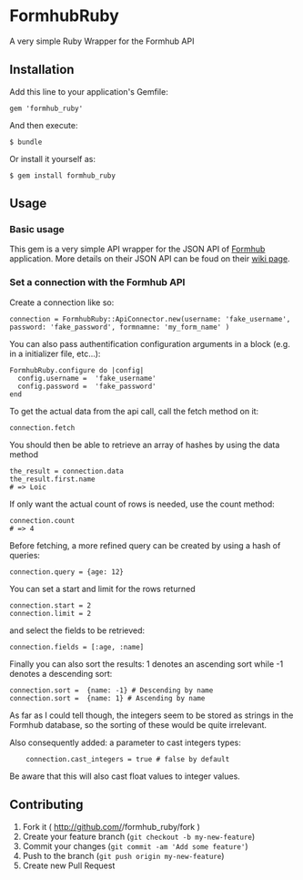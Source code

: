 # FormhubRuby

A very simple Ruby Wrapper for the Formhub API

## Installation

Add this line to your application's Gemfile:

    gem 'formhub_ruby'

And then execute:

    $ bundle

Or install it yourself as:

    $ gem install formhub_ruby

## Usage

### Basic usage
This gem is a very simple API wrapper for the JSON API of [Formhub
](https://formhub.org/) application.
More details on their JSON API can be foud on their [wiki page]( https://github.com/SEL-Columbia/formhub/wiki/Formhub-Access-Points-(API)).


### Set a connection with the Formhub API

Create a connection like so:

    connection = FormhubRuby::ApiConnector.new(username: 'fake_username', password: 'fake_password', formnamne: 'my_form_name' )

You can also pass authentification configuration arguments in a block (e.g. in a initializer file, etc...):

    FormhubRuby.configure do |config|
      config.username =  'fake_username'
      config.password =  'fake_password'
    end

To get the actual data from the api call, call the fetch method on it:

    connection.fetch

You should then be able to retrieve an array of hashes by using the data method

    the_result = connection.data 
    the_result.first.name
    # => Loic

If only want the actual count of rows is needed, use the count method:

    connection.count
    # => 4

Before fetching, a more refined query can be created by using a hash of queries:
    
    connection.query = {age: 12}

You can set a start and limit for the rows returned
    
    connection.start = 2
    connection.limit = 2

and select the fields to be retrieved:
    
    connection.fields = [:age, :name]

Finally you can also sort the results:  1 denotes an ascending sort while -1 denotes a descending sort:

    connection.sort =  {name: -1} # Descending by name
    connection.sort =  {name: 1} # Ascending by name

As far as I could tell though, the integers seem to be stored as strings in the Formhub database, so the sorting of these would be quite irrelevant.

Also consequently added: a parameter to cast integers types:
		
		connection.cast_integers = true # false by default

Be aware that this will also cast float values to integer values.


## Contributing

1. Fork it ( http://github.com/<my-github-username>/formhub_ruby/fork )
2. Create your feature branch (`git checkout -b my-new-feature`)
3. Commit your changes (`git commit -am 'Add some feature'`)
4. Push to the branch (`git push origin my-new-feature`)
5. Create new Pull Request

